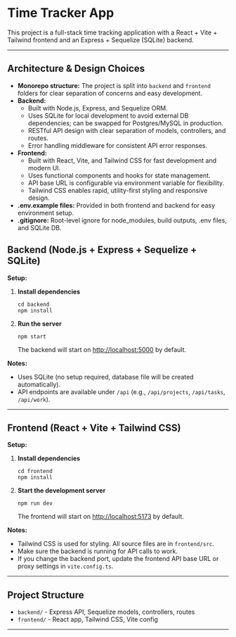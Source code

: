 

# Time Tracker App

This project is a full-stack time tracking application with a React + Vite + Tailwind frontend and an Express + Sequelize (SQLite) backend.

---

## Architecture & Design Choices

- **Monorepo structure:** The project is split into `backend` and `frontend` folders for clear separation of concerns and easy development.
- **Backend:**
  - Built with Node.js, Express, and Sequelize ORM.
  - Uses SQLite for local development to avoid external DB dependencies; can be swapped for Postgres/MySQL in production.
  - RESTful API design with clear separation of models, controllers, and routes.
  - Error handling middleware for consistent API error responses.
- **Frontend:**
  - Built with React, Vite, and Tailwind CSS for fast development and modern UI.
  - Uses functional components and hooks for state management.
  - API base URL is configurable via environment variable for flexibility.
  - Tailwind CSS enables rapid, utility-first styling and responsive design.
- **.env.example files:** Provided in both frontend and backend for easy environment setup.
- **.gitignore:** Root-level ignore for node_modules, build outputs, .env files, and SQLite DB.

## Backend (Node.js + Express + Sequelize + SQLite)

**Setup:**

1. **Install dependencies**
   ```
   cd backend
   npm install
   ```

2. **Run the server**
   ```
   npm start
   ```
   The backend will start on [http://localhost:5000](http://localhost:5000) by default.

**Notes:**
- Uses SQLite (no setup required, database file will be created automatically).
- API endpoints are available under `/api` (e.g., `/api/projects`, `/api/tasks`, `/api/work`).

---

## Frontend (React + Vite + Tailwind CSS)

**Setup:**

1. **Install dependencies**
   ```
   cd frontend
   npm install
   ```

2. **Start the development server**
   ```
   npm run dev
   ```
   The frontend will start on [http://localhost:5173](http://localhost:5173) by default.

**Notes:**
- Tailwind CSS is used for styling. All source files are in `frontend/src`.
- Make sure the backend is running for API calls to work.
- If you change the backend port, update the frontend API base URL or proxy settings in `vite.config.ts`.

---

## Project Structure

- `backend/` - Express API, Sequelize models, controllers, routes
- `frontend/` - React app, Tailwind CSS, Vite config

---

